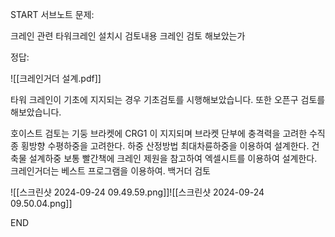 START
서브노트
문제:

크레인 관련 
타워크레인 설치시 검토내용
크레인 검토 해보았는가

정답:

![[크레인거더 설계.pdf]]

타워 크레인이 기초에 지지되는 경우 기초검토를 시행해보았습니다. 또한 오픈구 검토를 해보았습니다.

호이스트 검토는 기둥 브라켓에 
CRG1 이 지지되며 브라켓 단부에 충격력을 고려한 수직 종 횡방향 수평하중을 고려한다.
하중 산정방법 최대차륜하중을 이용하여 설계한다.
건축물 설계하중 보통 빨간책에 크레인 제원을 참고하여 엑셀시트를 이용하여 설계한다. 크레인거더는 베스트 프로그램을 이용하여. 백거더 검토




![[스크린샷 2024-09-24 09.49.59.png]]![[스크린샷 2024-09-24 09.50.04.png]]
<!--ID: 1727688301253-->
END